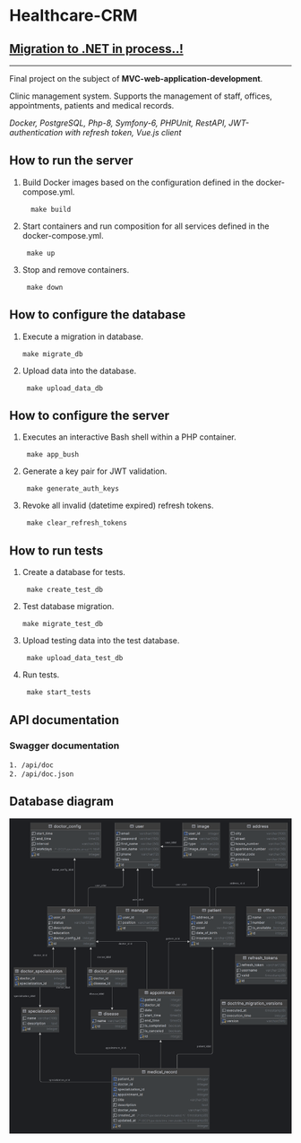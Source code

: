 # Healthcare-CRM

## [Migration to .NET in process..!](https://github.com/gitEugeneL/Healthcare-CRM/tree/ASP.NET-migration)
---

Final project on the subject of **MVC-web-application-development**.

Сlinic management system. Supports the management of staff, offices, appointments, patients and medical records.

<i>Docker, PostgreSQL, Php-8, Symfony-6, PHPUnit, RestAPI, JWT-authentication with refresh token, Vue.js client</i>

## How to run the server

1. Build Docker images based on the configuration defined in the docker-compose.yml.

         make build

2. Start containers and run composition for all services defined in the docker-compose.yml.

        make up

3. Stop and remove containers.

        make down

## How to configure the database

1.  Execute a migration in database.

        make migrate_db

2. Upload data into the database.

        make upload_data_db


## How to configure the server

1. Executes an interactive Bash shell within a PHP container.

        make app_bush

2. Generate a key pair for JWT validation.

        make generate_auth_keys

3. Revoke all invalid (datetime expired) refresh tokens.

        make clear_refresh_tokens

## How to run tests

1. Create a database for tests.

        make create_test_db

2. Test database migration.

       make migrate_test_db

3. Upload testing data into the test database.

        make upload_data_test_db

4. Run tests.

        make start_tests

## API documentation

### Swagger documentation 

    1. /api/doc
    2. /api/doc.json


## Database diagram

![Database diagram](https://github.com/gitEugeneL/Healthcare-CRM/blob/main/diagram.png?raw=true)
